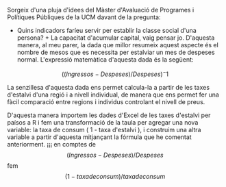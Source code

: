 Sorgeix d'una pluja d'idees del Màster d'Avaluació de Programes i Polítiques Públiques de la UCM davant de la pregunta:
- Quins indicadors faríeu servir per establir la classe social d'una persona? + La capacitat d'acumular capital, vaig pensar jo.
D'aquesta manera, al meu parer, la dada que millor resumeix aquest aspecte és el nombre de mesos que es necessita per estalviar un mes de despeses normal.
L'expressió matemàtica d'aquesta dada és la següent:

$$((Ingressos - Despeses)/Despeses)^-1$$

La senzillesa d'aquesta dada ens permet calcula-la a partir de les taxes d'estalvi d'una regió i a nivell individual, de manera que ens permet fer una fàcil comparació entre regions i
individus controlant el nivell de preus.

D'aquesta manera importem les dades d'Excel de les taxes d'estalvi per paísos a R i fem una transformació de la taula per agregar una nova variable: la taxa de consum ( 1 - taxa d'estalvi ), i construim una altra variable a partir d'aquesta mitjançant la fórmula que he comentat anteriorment. ¡¡¡ en comptes de $$(Ingressos - Despeses)/Despeses$$ fem $$(1 - taxa de consum)/taxa de consum$$
